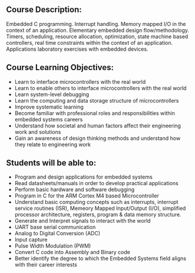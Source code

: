 ## Course Description: 
Embedded C programming. Interrupt handling. Memory mapped I/O in the context of an application. Elementary embedded design flow/methodology. Timers, scheduling, resource allocation, optimization, state machine based controllers, real time constraints within the context of an application. Applications laboratory exercises with embedded devices.

## Course Learning Objectives:
- Learn to interface microcontrollers with the real world
- Learn to enable others to interface microcontrollers with the real world
- Learn system-level debugging
- Learn the computing and data storage structure of microcontrollers
- Improve systematic learning
- Become familiar with professional roles and responsibilities within embedded systems careers
- Understand how societal and human factors affect their engineering work and solutions
- Gain an awareness of design thinking methods and understand how they relate to engineering work

## Students will be able to:
- Program and design applications for embedded systems
- Read datasheets/manuals in order to develop practical applications
- Perform basic hardware and software debugging
- Program in C for the ARM Cortex M4 based Microcontroller
- Understand basic computing concepts such as interrupts, interrupt service routines (ISR), Memeory Mapped Input/Output (I/O), simplified processor architecture, registers, program & data memory structure.
- Generate and Interpret signals to interact with the world
- UART base serial communication
- Analog to Digital Conversion (ADC)
- Input capture
- Pulse Width Modulation (PWM)
- Convert C code into Assembly and Binary code
- Better identify the degree to which the Embedded Systems field aligns with their career interests
